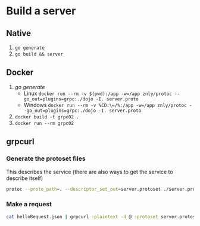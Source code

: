 # Build a server

## Native

1. `go generate`
1. `go build && server`

## Docker

1. _go generate_
    - Linux `docker run --rm -v $(pwd):/app -w=/app znly/protoc --go_out=plugins=grpc:./dojo -I. server.proto`
    - Windows `docker run --rm -v %CD:\=/%:/app -w=/app znly/protoc --go_out=plugins=grpc:./dojo -I. server.proto`
1. `docker build -t grpc02 .`
1. `docker run --rm grpc02`

## grpcurl

### Generate the protoset files

This describes the service (there are also ways to get the service to describe itself)

```bash
protoc --proto_path=. --descriptor_set_out=server.protoset ./server.proto
```

### Make a request

```bash
cat helloRequest.json | grpcurl -plaintext -d @ -protoset server.protoset localhost:9090 dojo.Dojo/Hello
```